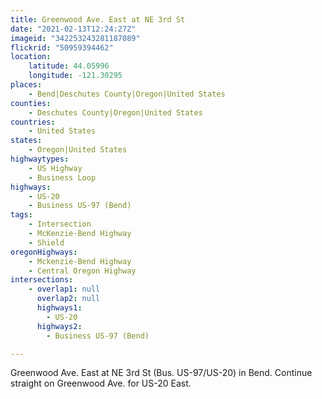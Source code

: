 ```yaml
---
title: Greenwood Ave. East at NE 3rd St
date: "2021-02-13T12:24:27Z"
imageid: "342253243281187089"
flickrid: "50959394462"
location:
    latitude: 44.05996
    longitude: -121.30295
places:
    - Bend|Deschutes County|Oregon|United States
counties:
    - Deschutes County|Oregon|United States
countries:
    - United States
states:
    - Oregon|United States
highwaytypes:
    - US Highway
    - Business Loop
highways:
    - US-20
    - Business US-97 (Bend)
tags:
    - Intersection
    - McKenzie-Bend Highway
    - Shield
oregonHighways:
    - Mckenzie-Bend Highway
    - Central Oregon Highway
intersections:
    - overlap1: null
      overlap2: null
      highways1:
        - US-20
      highways2:
        - Business US-97 (Bend)

---
```

Greenwood Ave. East at NE 3rd St (Bus. US-97/US-20) in Bend.  Continue straight on Greenwood Ave. for US-20 East.